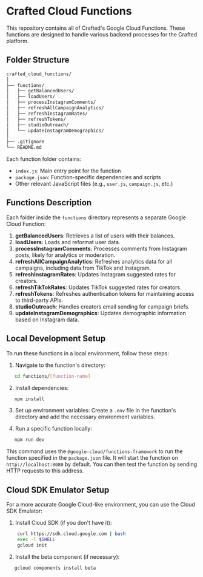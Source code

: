 # Crafted Cloud Functions

This repository contains all of Crafted's Google Cloud Functions. These functions are designed to handle various backend processes for the Crafted platform.

## Folder Structure

```bash
crafted_cloud_functions/
│
├── functions/
│   ├── getBalancedUsers/
│   ├── loadUsers/
│   ├── processInstagramComments/
│   ├── refreshAllCampaignAnalytics/
│   ├── refreshInstagramRates/
│   ├── refreshTokens/
│   ├── studioOutreach/
│   └── updateInstagramDemographics/
│
├── .gitignore
└── README.md
```

Each function folder contains:
- `index.js`: Main entry point for the function
- `package.json`: Function-specific dependencies and scripts
- Other relevant JavaScript files (e.g., `user.js`, `campaign.js`, etc.)


## Functions Description

Each folder inside the `functions` directory represents a separate Google Cloud Function:

1. **getBalancedUsers**: Retrieves a list of users with their balances.
2. **loadUsers**: Loads and reformat user data.
3. **processInstagramComments**: Processes comments from Instagram posts, likely for analytics or moderation.
4. **refreshAllCampaignAnalytics**: Refreshes analytics data for all campaigns, including data from TikTok and Instagram.
5. **refreshInstagramRates**: Updates Instagram suggested rates for creators.
6. **refreshTikTokRates**: Updates TikTok suggested rates for creators.
7. **refreshTokens**: Refreshes authentication tokens for maintaining access to third-party APIs.
8. **studioOutreach**: Handles creators email sending for campaign briefs.
9. **updateInstagramDemographics**: Updates demographic information based on Instagram data.

## Local Development Setup

To run these functions in a local environment, follow these steps:

1. Navigate to the function's directory:
```bash
   cd functions/[function-name]
```

2. Install dependencies:
```bash
   npm install
```

3. Set up environment variables:
Create a `.env` file in the function's directory and add the necessary environment variables.

4. Run a specific function locally:
```bash
   npm run dev
```
This command uses the `@google-cloud/functions-framework` to run the function specified in the `package.json` file. It will start the function on `http://localhost:8080` by default. You can then test the function by sending HTTP requests to this address.

## Cloud SDK Emulator Setup

For a more accurate Google Cloud-like environment, you can use the Cloud SDK Emulator:

1. Install Cloud SDK (if you don't have it):
```bash
    curl https://sdk.cloud.google.com | bash
    exec -l $SHELL
    gcloud init
```
2. Install the beta component (if necessary):
```bash
   gcloud components install beta
```


